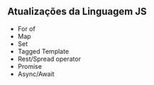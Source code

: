 ## Atualizações da Linguagem JS

- For of
- Map
- Set
- Tagged Template
- Rest/Spread operator
- Promise
- Async/Await